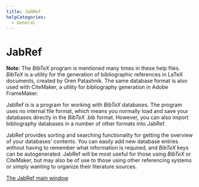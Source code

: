 ```yaml
---
title: JabRef
helpCategories:
  - General
---
```

# JabRef

**Note:** The *BibTeX* program is mentioned many times in these help files. *BibTeX* is a utility for the generation of bibliographic references in LaTeX documents, created by Oren Patashnik. The same database format is also used with CiteMaker, a utility for bibliography generation in Adobe FrameMaker.

JabRef is is a program for working with *BibTeX* databases. The program uses no internal file format, which means you normally load and save your databases directly in the *BibTeX* .bib format. However, you can also import bibliography databases in a number of other formats into JabRef.

JabRef provides sorting and searching functionality for getting the overview of your databases' contents. You can easily add new database entries without having to remember what information is required, and *BibTeX* keys can be autogenerated. JabRef will be most useful for those using *BibTeX* or CiteMaker, but may also be of use to those using other referencing systems or simply wanting to organize their literature sources.

[The JabRef main window](BaseFrame)